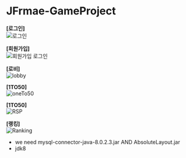 # JFrmae-GameProject 

**[로그인]**  
![로그인](https://user-images.githubusercontent.com/30117732/109018291-52072180-76fb-11eb-86b0-11f4ae50e1e1.gif)

**[회원가입]**  
![회원가입 로그인](https://user-images.githubusercontent.com/30117732/109018937-e2456680-76fb-11eb-825a-33e8885a0b83.gif)

**[로비]**  
![lobby](https://user-images.githubusercontent.com/30117732/109019176-191b7c80-76fc-11eb-9e7f-32465355d718.gif)

**[1TO50]**  
![oneTo50](https://user-images.githubusercontent.com/30117732/109019736-9d6dff80-76fc-11eb-9310-a5861a28b820.gif)

**[1TO50]**  
![RSP](https://user-images.githubusercontent.com/30117732/109019832-b5458380-76fc-11eb-8be4-c06224eeff25.gif)

**[랭킹]**  
![Ranking](https://user-images.githubusercontent.com/30117732/109019974-defeaa80-76fc-11eb-85e1-18398e00604d.gif)


* we need mysql-connector-java-8.0.2.3.jar AND AbsoluteLayout.jar 
* jdk8 